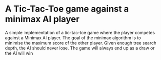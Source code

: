 # A Tic-Tac-Toe game against a minimax AI player

A simple implementation of a tic-tac-toe game where the player competes against a Minimax AI player.
The goal of the minimax algorithm is to minimise the maximum score of the other player. Given enough
tree search depth, the AI should never lose. The game will always end up as a draw or the AI will win 
